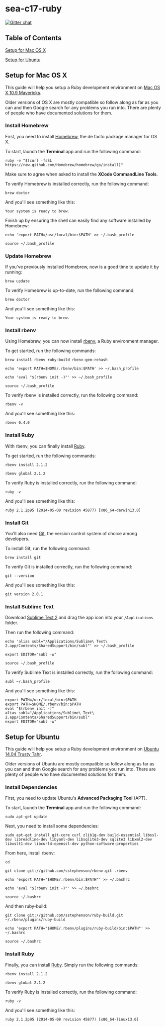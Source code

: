 sea-c17-ruby
============

[![Gitter chat](https://badges.gitter.im/codefellows/sea-c17-ruby.png)](https://gitter.im/codefellows/sea-c17-ruby)

Table of Contents
-----------------

[Setup for Mac OS X](https://github.com/codefellows/sea-c17-ruby#setup-for-mac-os-x)

[Setup for Ubuntu](https://github.com/codefellows/sea-c17-ruby#setup-for-ubuntu)


Setup for Mac OS X
------------------

This guide will help you setup a Ruby development environment on [Mac OS X 10.9 Mavericks](https://www.apple.com/osx/).

Older versions of OS X are mostly compatible so follow along as far as you can and then Google search for any problems you run into. There are plenty of people who have documented solutions for them.

### Install Homebrew

First, you need to install [Homebrew](http://brew.sh/), the de facto package manager for OS X.

To start, launch the **Terminal** app and run the following command:

```
ruby -e "$(curl -fsSL https://raw.github.com/Homebrew/homebrew/go/install)"
```

Make sure to agree when asked to install the **XCode CommandLine Tools**.

To verify Homebrew is installed correctly, run the following command:

```
brew doctor
```

And you'll see something like this:

```
Your system is ready to brew.
```

Finish up by ensuring the shell can easily find any software installed by Homebrew:

```
echo 'export PATH=/usr/local/bin:$PATH' >> ~/.bash_profile

source ~/.bash_profile
```


### Update Homebrew

If you've previously installed Homebrew, now is a good time to update it by running:

```
brew update
```

To verify Homebrew is up-to-date, run the following command:

```
brew doctor
```

And you'll see something like this:

```
Your system is ready to brew.
```


### Install rbenv

Using Homebrew, you can now install [rbenv](https://github.com/sstephenson/rbenv), a Ruby environment manager.

To get started, run the following commands:

```
brew install rbenv ruby-build rbenv-gem-rehash

echo 'export PATH=$HOME/.rbenv/bin:$PATH' >> ~/.bash_profile

echo 'eval "$(rbenv init -)"' >> ~/.bash_profile

source ~/.bash_profile
```

To verify rbenv is installed correctly, run the following command:

```
rbenv -v
```

And you'll see something like this:

```
rbenv 0.4.0
```


### Install Ruby

With rbenv, you can finally install [Ruby](https://www.ruby-lang.org/).

To get started, run the following commands:

```
rbenv install 2.1.2

rbenv global 2.1.2
```

To verify Ruby is installed correctly, run the following command:

```
ruby -v
```

And you'll see something like this:

```
ruby 2.1.2p95 (2014-05-08 revision 45877) [x86_64-darwin13.0]
```


### Install Git

You'll also need [Git](http://git-scm.com/), the version control system of choice among developers.

To install Git, run the following command:

```
brew install git
```

To verify Git is installed correctly, run the following command:

```
git --version
```

And you'll see something like this:

```
git version 2.0.1
```


### Install Sublime Text

Download [Sublime Text 2](http://www.sublimetext.com/2) and drag the app icon into your `/Applications` folder.

Then run the following command:

```
echo 'alias subl="/Applications/Sublime\ Text\ 2.app/Contents/SharedSupport/bin/subl"' >> ~/.bash_profile

export EDITOR="subl -w"

source ~/.bash_profile
```

To verify Sublime Text is installed correctly, run the following command:

```
subl ~/.bash_profile
```

And you'll see something like this:

```
export PATH=/usr/local/bin:$PATH
export PATH=$HOME/.rbenv/bin:$PATH
eval "$(rbenv init -)"
alias subl="/Applications/Sublime\ Text\ 2.app/Contents/SharedSupport/bin/subl"
export EDITOR="subl -w"
```


Setup for Ubuntu
----------------

This guide will help you setup a Ruby development environment on [Ubuntu 14.04 Trusty Tahr](http://releases.ubuntu.com/14.04/).

Older versions of Ubuntu are mostly compatible so follow along as far as you can and then Google search for any problems you run into. There are plenty of people who have documented solutions for them.


### Install Dependencies

First, you need to update Ubuntu's **Advanced Packaging Tool** (APT).

To start, launch the **Terminal** app and run the following command:

```
sudo apt-get update
```

Next, you need to install some dependencies:

```
sudo apt-get install git-core curl zlib1g-dev build-essential libssl-dev libreadline-dev libyaml-dev libsqlite3-dev sqlite3 libxml2-dev libxslt1-dev libcurl4-openssl-dev python-software-properties
```

From here, install rbenv:

```
cd

git clone git://github.com/sstephenson/rbenv.git .rbenv

echo 'export PATH="$HOME/.rbenv/bin:$PATH"' >> ~/.bashrc

echo 'eval "$(rbenv init -)"' >> ~/.bashrc

source ~/.bashrc
```

And then ruby-build:

```
git clone git://github.com/sstephenson/ruby-build.git ~/.rbenv/plugins/ruby-build

echo 'export PATH="$HOME/.rbenv/plugins/ruby-build/bin:$PATH"' >> ~/.bashrc

source ~/.bashrc
```


### Install Ruby

Finally, you can install [Ruby](https://www.ruby-lang.org/). Simply run the following commands:

```
rbenv install 2.1.2

rbenv global 2.1.2
```

To verify Ruby is installed correctly, run the following command:

```
ruby -v
```

And you'll see something like this:

```
ruby 2.1.2p95 (2014-05-08 revision 45877) [x86_64-linux13.0]
```

